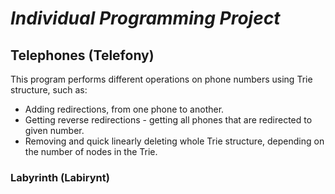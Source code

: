 # ***Individual Programming Project***

## Telephones (Telefony)

This program performs different operations on phone numbers using Trie structure, such as: 

* Adding redirections, from one phone to another.
* Getting reverse redirections - getting all phones that are redirected to given number.
* Removing and quick linearly deleting whole Trie structure, depending on the number of nodes in the Trie.

### Labyrinth (Labirynt)

